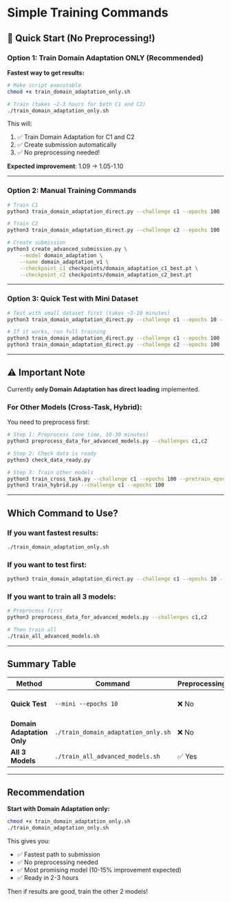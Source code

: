 # Simple Training Commands

## 🚀 Quick Start (No Preprocessing!)

### Option 1: Train Domain Adaptation ONLY (Recommended)

**Fastest way to get results:**

```bash
# Make script executable
chmod +x train_domain_adaptation_only.sh

# Train (takes ~2-3 hours for both C1 and C2)
./train_domain_adaptation_only.sh
```

This will:
1. ✅ Train Domain Adaptation for C1 and C2
2. ✅ Create submission automatically
3. ✅ No preprocessing needed!

**Expected improvement**: 1.09 → 1.05-1.10

---

### Option 2: Manual Training Commands

```bash
# Train C1
python3 train_domain_adaptation_direct.py --challenge c1 --epochs 100 --batch_size 64

# Train C2
python3 train_domain_adaptation_direct.py --challenge c2 --epochs 100 --batch_size 64

# Create submission
python3 create_advanced_submission.py \
    --model domain_adaptation \
    --name domain_adaptation_v1 \
    --checkpoint_c1 checkpoints/domain_adaptation_c1_best.pt \
    --checkpoint_c2 checkpoints/domain_adaptation_c2_best.pt
```

---

### Option 3: Quick Test with Mini Dataset

```bash
# Test with small dataset first (takes ~5-10 minutes)
python3 train_domain_adaptation_direct.py --challenge c1 --epochs 10 --batch_size 32 --mini

# If it works, run full training
python3 train_domain_adaptation_direct.py --challenge c1 --epochs 100 --batch_size 64
python3 train_domain_adaptation_direct.py --challenge c2 --epochs 100 --batch_size 64
```

---

## ⚠️ Important Note

Currently **only Domain Adaptation has direct loading** implemented.

### For Other Models (Cross-Task, Hybrid):

You need to preprocess first:

```bash
# Step 1: Preprocess (one time, 10-30 minutes)
python3 preprocess_data_for_advanced_models.py --challenges c1,c2

# Step 2: Check data is ready
python3 check_data_ready.py

# Step 3: Train other models
python3 train_cross_task.py --challenge c1 --epochs 100 --pretrain_epochs 50
python3 train_hybrid.py --challenge c1 --epochs 100
```

---

## Which Command to Use?

### If you want fastest results:
```bash
./train_domain_adaptation_only.sh
```

### If you want to test first:
```bash
python3 train_domain_adaptation_direct.py --challenge c1 --epochs 10 --mini
```

### If you want to train all 3 models:
```bash
# Preprocess first
python3 preprocess_data_for_advanced_models.py --challenges c1,c2

# Then train all
./train_all_advanced_models.sh
```

---

## Summary Table

| Method | Command | Preprocessing | Time | Models |
|--------|---------|--------------|------|--------|
| **Quick Test** | `--mini --epochs 10` | ❌ No | 5-10 min | Domain Adaptation only |
| **Domain Adaptation Only** | `./train_domain_adaptation_only.sh` | ❌ No | 2-3 hours | Domain Adaptation only |
| **All 3 Models** | `./train_all_advanced_models.sh` | ✅ Yes | 6-8 hours | All 3 models |

---

## Recommendation

**Start with Domain Adaptation only:**
```bash
chmod +x train_domain_adaptation_only.sh
./train_domain_adaptation_only.sh
```

This gives you:
- ✅ Fastest path to submission
- ✅ No preprocessing needed
- ✅ Most promising model (10-15% improvement expected)
- ✅ Ready in 2-3 hours

Then if results are good, train the other 2 models!

